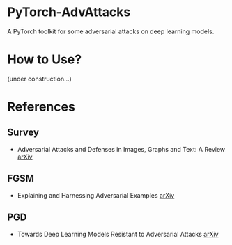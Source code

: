 # PyTorch-AdvAttacks
A PyTorch toolkit for some adversarial attacks on deep learning models.

# How to Use?
(under construction...)

# References
## Survey
* Adversarial Attacks and Defenses in Images, Graphs and Text: A Review [arXiv](https://arxiv.org/abs/1909.08072)
## FGSM
* Explaining and Harnessing Adversarial Examples [arXiv](https://arxiv.org/abs/1412.6572)
## PGD
* Towards Deep Learning Models Resistant to Adversarial Attacks [arXiv](https://arxiv.org/abs/1706.06083)
